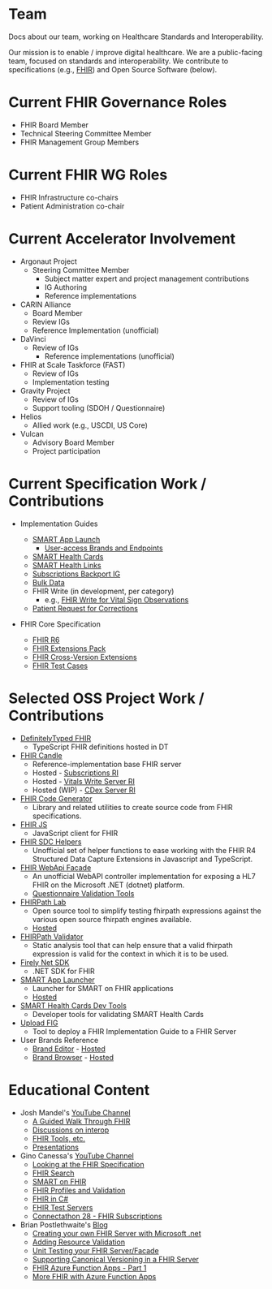 # Team
Docs about our team, working on Healthcare Standards and Interoperability.

Our mission is to enable / improve digital healthcare. We are a public-facing team, focused on standards and interoperability.  We contribute to specifications (e.g., [FHIR](http://hl7.org/fhir)) and Open Source Software (below).

# Current FHIR Governance Roles
* FHIR Board Member
* Technical Steering Committee Member
* FHIR Management Group Members

# Current FHIR WG Roles
* FHIR Infrastructure co-chairs
* Patient Administration co-chair

# Current Accelerator Involvement
* Argonaut Project
  * Steering Committee Member
	* Subject matter expert and project management contributions
	* IG Authoring
	* Reference implementations
* CARIN Alliance
    * Board Member
	* Review IGs
	* Reference Implementation (unofficial)
* DaVinci
  * Review of IGs 
	* Reference implementations (unofficial)
* FHIR at Scale Taskforce (FAST)
  * Review of IGs
  * Implementation testing
* Gravity Project
  * Review of IGs
  * Support tooling (SDOH / Questionnaire)
* Helios
  * Allied work (e.g., USCDI, US Core)
* Vulcan
  * Advisory Board Member
  * Project participation


# Current Specification Work / Contributions
* Implementation Guides
  * [SMART App Launch](https://github.com/HL7/smart-app-launch)
    * [User-access Brands and Endpoints](https://build.fhir.org/ig/HL7/smart-app-launch/brands.html)
  * [SMART Health Cards](https://spec.smarthealth.cards/)
  * [SMART Health Links](https://docs.smarthealthit.org/smart-health-links/spec/)
  * [Subscriptions Backport IG](https://www.hl7.org/fhir/uv/subscriptions-backport/)
  * [Bulk Data](https://www.hl7.org/fhir/uv/bulkdata/)
  * FHIR Write (in development, per category)
    * e.g., [FHIR Write for Vital Sign Observations](https://build.fhir.org/ig/HL7/US-Core/fhir-write.html)
  * [Patient Request for Corrections](https://build.fhir.org/ig/HL7/fhir-patient-correction/)

* FHIR Core Specification
  * [FHIR R6](https://build.fhir.org/)
  * [FHIR Extensions Pack](https://build.fhir.org/ig/HL7/fhir-extensions/)
  * [FHIR Cross-Version Extensions](https://github.com/HL7/fhir-cross-version)
  * [FHIR Test Cases](https://github.com/FHIR/fhir-test-cases)

# Selected OSS Project Work / Contributions

* [DefinitelyTyped FHIR](https://www.npmjs.com/package/@types/fhir)
  * TypeScript FHIR definitions hosted in DT
* [FHIR Candle](https://github.com/GinoCanessa/fhir-candle)
  * Reference-implementation base FHIR server
  * Hosted - [Subscriptions RI](https://subscriptions.argo.run/)
  * Hosted - [Vitals Write Server RI](https://vitals-server.ri.argo.run/)
  * Hosted (WIP) - [CDex Server RI](https://cdex-server.ri.argo.run/)
* [FHIR Code Generator](https://github.com/microsoft/fhir-codegen)
  * Library and related utilities to create source code from  FHIR specifications.
* [FHIR JS](https://github.com/smart-on-fhir/client-js)
  * JavaScript client for FHIR
* [FHIR SDC Helpers](https://github.com/brianpos/fhir-sdc-helpers)
  * Unofficial set of helper functions to ease working with the FHIR R4 Structured Data Capture Extensions in Javascript and TypeScript.
* [FHIR WebApi Facade](https://github.com/brianpos/fhir-net-web-api)
  * An unofficial WebAPI controller implementation for exposing a HL7 FHIR on the Microsoft .NET (dotnet) platform.
  * [Questionnaire Validation Tools](https://github.com/brianpos/fhir-net-web-api/tree/develop/src/Hl7.Fhir.StructuredDataCapture)
* [FHIRPath Lab](https://github.com/brianpos/fhirpath-lab)
  * Open source tool to simplify testing fhirpath expressions against the various open source fhirpath engines available.
  * [Hosted](https://fhirpath-lab.azurewebsites.net/)
* [FHIRPath Validator](https://github.com/brianpos/Hl7.Fhir.FhirPath.Validator)
  * Static analysis tool that can help ensure that a valid fhirpath expression is valid for the context in which it is to be used.
* [Firely Net SDK](https://github.com/FirelyTeam/firely-net-sdk)
  * .NET SDK for FHIR
* [SMART App Launcher](https://github.com/smart-on-fhir/smart-launcher)
  * Launcher for SMART on FHIR applications
  * [Hosted](https://launch.smarthealthit.org/)
* [SMART Health Cards Dev Tools](https://github.com/smart-on-fhir/health-cards-dev-tools)
  * Developer tools for validating SMART Health Cards
* [Upload FIG](https://github.com/brianpos/UploadFIG)
  * Tool to deploy a FHIR Implementation Guide to a FHIR Server
* User Brands Reference
  * [Brand Editor](https://github.com/argonautproject/patient-access-brands-editor/) - [Hosted](https://brand-editor.argo.run/)
  * [Brand Browser](https://github.com/argonautproject/brand-browser) - [Hosted](https://brand-browser.argo.run/config)

# Educational Content

* Josh Mandel's [YouTube Channel](https://www.youtube.com/c/JoshMandelMD/videos)
  * [A Guided Walk Through FHIR](https://www.youtube.com/playlist?list=PLMc5uWlrR04diE7Pl7An4d-vnsLJDTC-M)
  * [Discussions on interop](https://www.youtube.com/playlist?list=PLMc5uWlrR04c4IgByY4ak09qv7F1oxzGL)
  * [FHIR Tools, etc.](https://www.youtube.com/playlist?list=PLMc5uWlrR04eaaL5m4F7CvlKJ0ia7QdQY)
  * [Presentations](https://www.youtube.com/playlist?list=PLMc5uWlrR04fAuUgl2rO79jO49VOhq-FY)
* Gino Canessa's [YouTube Channel](https://www.youtube.com/c/GinoCanessa)
  * [Looking at the FHIR Specification](https://www.youtube.com/playlist?list=PLsR-zcO--dypwthv7_QXwLMXKkdqsQvAm)
  * [FHIR Search](https://www.youtube.com/playlist?list=PLsR-zcO--dypskMPAd8r-EoiQOCdiYrux)
  * [SMART on FHIR](https://www.youtube.com/playlist?list=PLsR-zcO--dyp0cnv1AbOZ2EUC36tMLpXY)
  * [FHIR Profiles and Validation](https://www.youtube.com/playlist?list=PLsR-zcO--dyo9eNVVTMD3OdPSKQ67kG8e)
  * [FHIR in C#](https://www.youtube.com/playlist?list=PLsR-zcO--dypP688ilpL3rAiYjWnZbubA)
  * [FHIR Test Servers](https://www.youtube.com/playlist?list=PLsR-zcO--dyqQv87yZ2AXb5cJG8ubCDeJ)
  * [Connectathon 28 - FHIR Subscriptions](https://www.youtube.com/playlist?list=PLsR-zcO--dyqViyu-cb70JExLw7HJJf06)
* Brian Postlethwaite's [Blog](https://brianpos.com)
  * [Creating your own FHIR Server with Microsoft .net](https://brianpos.com/2022/04/19/create-your-own-net-fhir-server-fast/)
  * [Adding Resource Validation](https://brianpos.com/2022/08/25/adding-resource-validation/)
  * [Unit Testing your FHIR Server/Facade](https://brianpos.com/2022/05/02/unit-testing-a-fhir-server/)
  * [Supporting Canonical Versioning in a FHIR Server](https://brianpos.com/2022/12/13/canonical-versioning-in-your-fhir-server/)
  * [FHIR Azure Function Apps - Part 1](https://brianpos.com/2022/07/12/fhir-with-azure-function-apps/)
  * [More FHIR with Azure Function Apps](https://brianpos.com/2022/08/25/more-fhir-with-azure-function-apps/)